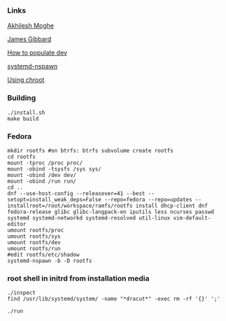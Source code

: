 ### Links

[Akhilesh Moghe](https://akhileshmoghe.github.io/_post/linux/debian_minimal_rootfs)

[James Gibbard](https://www.gibbard.me/linux_initramfs_initrd/)

[How to populate dev](https://unix.stackexchange.com/questions/52713/how-to-populate-dev-directory-when-building-my-own-initrd)

[systemd-nspawn](https://wiki.archlinux.org/title/Systemd-nspawn)

[Using chroot](https://wiki.archlinux.org/title/Chroot)

### Building

```
./install.sh
make build
```

### Fedora

```
mkdir rootfs #on btrfs: btrfs subvolume create rootfs
cd rootfs
mount -tproc /proc proc/
mount -obind -tsysfs /sys sys/
mount -obind /dev dev/
mount -obind /run run/
cd ..
dnf --use-host-config --releasever=41 --best --setopt=install_weak_deps=False --repo=fedora --repo=updates --installroot=/root/workspace/ramfs/rootfs install dhcp-client dnf fedora-release glibc glibc-langpack-en iputils less ncurses passwd systemd systemd-networkd systemd-resolved util-linux vim-default-editor
umount rootfs/proc
umount rootfs/sys
umount rootfs/dev
umount rootfs/run
#edit rootfs/etc/shadow
systemd-nspawn -b -D rootfs
```

### root shell in initrd from installation media

```
./inspect
find /usr/lib/systemd/system/ -name "*dracut*" -exec rm -rf '{}' ';'

./run
```
